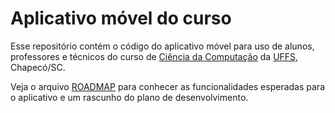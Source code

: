 # Aplicativo móvel do curso

Esse repositório contém o código do aplicativo móvel para uso de alunos, professores e técnicos do curso de [Ciência da Computação](https://cc.uffs.edu.br) da [UFFS](http://www.uffs.edu.br), Chapecó/SC.

Veja o arquivo [ROADMAP](ROADMAP.md) para conhecer as funcionalidades esperadas para o aplicativo e um rascunho do plano de desenvolvimento.
